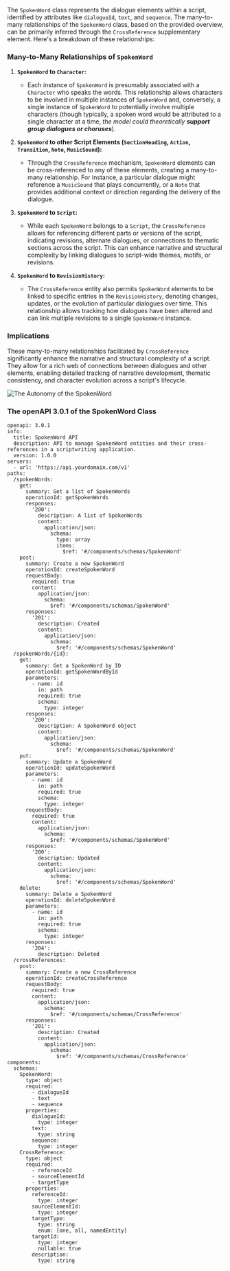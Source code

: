 The `SpokenWord` class represents the dialogue elements within a script, identified by attributes like `dialogueId`, `text`, and `sequence`. The many-to-many relationships of the `SpokenWord` class, based on the provided overview, can be primarily inferred through the `CrossReference` supplementary element. Here's a breakdown of these relationships:

### Many-to-Many Relationships of `SpokenWord`

1. **`SpokenWord` to `Character`:**
    - Each instance of `SpokenWord` is presumably associated with a `Character` who speaks the words. This relationship allows characters to be involved in multiple instances of `SpokenWord` and, conversely, a single instance of `SpokenWord` to potentially involve multiple characters (though typically, a spoken word would be attributed to a single character at a time, _the model could theoretically **support group dialogues or choruses**_).

2. **`SpokenWord` to other Script Elements (`SectionHeading`, `Action`, `Transition`, `Note`, `MusicSound`):**
    - Through the `CrossReference` mechanism, `SpokenWord` elements can be cross-referenced to any of these elements, creating a many-to-many relationship. For instance, a particular dialogue might reference a `MusicSound` that plays concurrently, or a `Note` that provides additional context or direction regarding the delivery of the dialogue.

3. **`SpokenWord` to `Script`:**
    - While each `SpokenWord` belongs to a `Script`, the `CrossReference` allows for referencing different parts or versions of the script, indicating revisions, alternate dialogues, or connections to thematic sections across the script. This can enhance narrative and structural complexity by linking dialogues to script-wide themes, motifs, or revisions.

4. **`SpokenWord` to `RevisionHistory`:**
    - The `CrossReference` entity also permits `SpokenWord` elements to be linked to specific entries in the `RevisionHistory`, denoting changes, updates, or the evolution of particular dialogues over time. This relationship allows tracking how dialogues have been altered and can link multiple revisions to a single `SpokenWord` instance.

### Implications

These many-to-many relationships facilitated by `CrossReference` significantly enhance the narrative and structural complexity of a script. They allow for a rich web of connections between dialogues and other elements, enabling detailed tracking of narrative development, thematic consistency, and character evolution across a script's lifecycle.

![The Autonomy of the SpokenWord](https://coach.benedikt-eickhoff.de/koken/storage/cache/images/000/717/Bild-30,xlarge.1712637362.jpeg)

### The openAPI 3.0.1 of the SpokenWord Class
```
openapi: 3.0.1
info:
  title: SpokenWord API
  description: API to manage SpokenWord entities and their cross-references in a scriptwriting application.
  version: 1.0.0
servers:
  - url: 'https://api.yourdomain.com/v1'
paths:
  /spokenWords:
    get:
      summary: Get a list of SpokenWords
      operationId: getSpokenWords
      responses:
        '200':
          description: A list of SpokenWords
          content:
            application/json:
              schema:
                type: array
                items:
                  $ref: '#/components/schemas/SpokenWord'
    post:
      summary: Create a new SpokenWord
      operationId: createSpokenWord
      requestBody:
        required: true
        content:
          application/json:
            schema:
              $ref: '#/components/schemas/SpokenWord'
      responses:
        '201':
          description: Created
          content:
            application/json:
              schema:
                $ref: '#/components/schemas/SpokenWord'
  /spokenWords/{id}:
    get:
      summary: Get a SpokenWord by ID
      operationId: getSpokenWordById
      parameters:
        - name: id
          in: path
          required: true
          schema:
            type: integer
      responses:
        '200':
          description: A SpokenWord object
          content:
            application/json:
              schema:
                $ref: '#/components/schemas/SpokenWord'
    put:
      summary: Update a SpokenWord
      operationId: updateSpokenWord
      parameters:
        - name: id
          in: path
          required: true
          schema:
            type: integer
      requestBody:
        required: true
        content:
          application/json:
            schema:
              $ref: '#/components/schemas/SpokenWord'
      responses:
        '200':
          description: Updated
          content:
            application/json:
              schema:
                $ref: '#/components/schemas/SpokenWord'
    delete:
      summary: Delete a SpokenWord
      operationId: deleteSpokenWord
      parameters:
        - name: id
          in: path
          required: true
          schema:
            type: integer
      responses:
        '204':
          description: Deleted
  /crossReferences:
    post:
      summary: Create a new CrossReference
      operationId: createCrossReference
      requestBody:
        required: true
        content:
          application/json:
            schema:
              $ref: '#/components/schemas/CrossReference'
      responses:
        '201':
          description: Created
          content:
            application/json:
              schema:
                $ref: '#/components/schemas/CrossReference'
components:
  schemas:
    SpokenWord:
      type: object
      required:
        - dialogueId
        - text
        - sequence
      properties:
        dialogueId:
          type: integer
        text:
          type: string
        sequence:
          type: integer
    CrossReference:
      type: object
      required:
        - referenceId
        - sourceElementId
        - targetType
      properties:
        referenceId:
          type: integer
        sourceElementId:
          type: integer
        targetType:
          type: string
          enum: [one, all, namedEntity]
        targetId:
          type: integer
          nullable: true
        description:
          type: string
